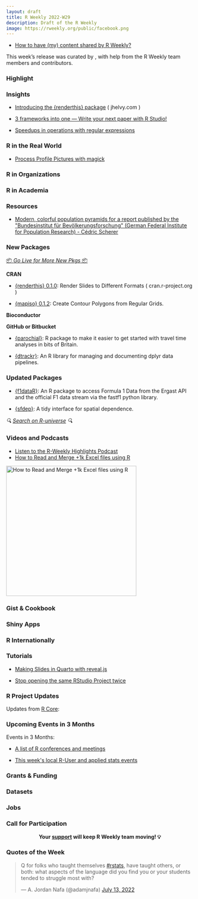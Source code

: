 ```yaml
---
layout: draft
title: R Weekly 2022-W29
description: Draft of the R Weekly
image: https://rweekly.org/public/facebook.png
---
```



+ [How to have (my) content shared by R Weekly?](https://github.com/rweekly/rweekly.org#how-to-have-my-content-shared-by-r-weekly)

This week’s release was curated by [](), with help from the R Weekly team members and contributors.


###  Highlight



### Insights


+ [Introducing the {renderthis} package]([url](https://www.jhelvy.com/posts/2022-06-28-introducing-renderthis/)) ( jhelvy.com ) 

+ [3 frameworks into one — Write your next paper with R Studio!](https://www.ds-econ.com/write-your-whole-paper-in-r-it-is-better/)

+ [Speedups in operations with regular expressions](https://blog.r-project.org/2022/07/12/speedups-in-operations-with-regular-expressions/index.html)


### R in the Real World

+ [Process Profile Pictures with magick](https://www.garrickadenbuie.com/blog/process-profile-picture-magick/)

###  R in Organizations



###  R in Academia



###  Resources

+ [Modern, colorful population pyramids for a report published by the "Bundesinstitut für Bevölkerungsforschung" (German Federal Institute for Population Research) - Cédric Scherer](https://github.com/z3tt/BiB-population-pyramids)

###  New Packages

<p class="added-hostname"><a href="https://rweekly.org/live" target="_blank" class="externalLink">📦 <i>Go Live for More New Pkgs</i> 📦</a></p>


**CRAN**


+ [{renderthis} 0.1.0]([url](https://cran.r-project.org/web/packages/renderthis/index.html)): Render Slides to Different Formats ( cran.r-project.org ) 

+ [{mapiso} 0.1.2](https://cran.r-project.org/package=mapiso): Create Contour Polygons from Regular Grids.


**Bioconductor**



**GitHub or Bitbucket**

+ [{parochial}](https://github.com/stupidpupil/parochial): R package to make it easier to get started with travel time analyses in bits of Britain.

+ [{dtrackr}](https://github.com/terminological/dtrackr): An R library for managing and documenting dplyr data pipelines.

### Updated Packages

+ [{f1dataR}](https://github.com/SCasanova/f1dataR): An R package to access Formula 1 Data from the Ergast API and the official F1 data stream via the fastf1 python library.

+ [{sfdep}](https://github.com/josiahparry/sfdep/): A tidy interface for spatial dependence.

<i>🔍 [Search on R-universe](https://r-universe.dev/) 🔍</i>

###  Videos and Podcasts

* [Listen to the R-Weekly Highlights Podcast](https://rweekly.fireside.fm/)
* [How to Read and Merge +1k Excel files using R](https://www.youtube.com/watch?v=BHdWYonrPAs)
<a href="https://www.youtube.com/watch?v=BHdWYonrPAs">
  <img src="https://i.ytimg.com/vi/BHdWYonrPAs/maxresdefault.jpg" title="How to Read and Merge +1k Excel files using R" target="_blank" width="350"/>
</a>

### Gist & Cookbook



### Shiny Apps



### R Internationally



###  Tutorials

+ [Making Slides in Quarto with reveal.js](https://meghan.rbind.io/blog/quarto-slides/)

+ [Stop opening the same RStudio Project twice](https://www.rostrum.blog/2022/07/08/rproj-dupes/)

<!--<div class="post-more-begin></div><div class="post-more-end"></div>-->

###  R Project Updates

Updates from [R Core](http://developer.r-project.org/blosxom.cgi/R-devel/NEWS):


###  Upcoming Events in 3 Months

Events in 3 Months:


+ [A list of R conferences and meetings](https://jumpingrivers.github.io/meetingsR/events.html)

+ [This week's local R-User and applied stats events](https://community.rstudio.com/c/irl)

### Grants & Funding


### Datasets

### Jobs




###  Call for Participation


<p class="hide-support added-hostname support-rweekly" style="text-align: center;font-weight: bold;">Your <a class="non-visited externalLink" href="https://www.patreon.com/rweekly" onclick="pas(this)">support</a> will keep R Weekly team moving! 💡</p>

###  Quotes of the Week

<blockquote class="twitter-tweet"><p lang="en" dir="ltr">Q for folks who taught themselves <a href="https://twitter.com/hashtag/rstats?src=hash&amp;ref_src=twsrc%5Etfw">#rstats</a>, have taught others, or both: what aspects of the language did you find you or your students tended to struggle most with?</p>&mdash; A. Jordan Nafa (@adamjnafa) <a href="https://twitter.com/adamjnafa/status/1547116826894671872?ref_src=twsrc%5Etfw">July 13, 2022</a></blockquote> <script async src="https://platform.twitter.com/widgets.js" charset="utf-8"></script> 
